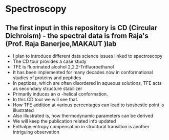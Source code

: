 # Spectroscopy
## The first input in this repository is CD (Circular Dichroism) - the spectral data is from Raja's (Prof. Raja Banerjee,MAKAUT )lab
- I plan to introduce different data science issues linked to spectroscopy
- The CD tour provides a case study 
- TFE is fluorinated alcohol 2,2,2-Trifluoroethanol 
- It has been implemented for many decades now in conformational studies of proteins and peptides
- In peptides, which are often disordered in aqueous solutions, TFE acts as secondary structure stabilizer
- Primarily induces an α -helical conformation.
- In this CD tour we will see that. 
- How TFE addition at various percentages can lead to isosbestic point is illustrated 
- Also illustrated is, how thermodynamic parameters can be derived 
- We will keep the publication related info updated 
- Enthalpy entropy compensation in structural transition is another intriguing observation 
